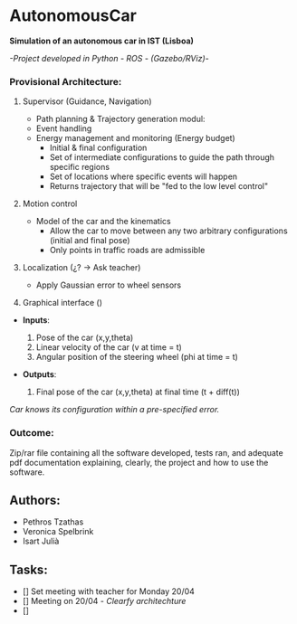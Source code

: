 # AutonomousCar

**Simulation of an autonomous car in IST (Lisboa)**

*-Project developed in Python - ROS - (Gazebo/RViz)-*

### Provisional Architecture:

  1.  Supervisor (Guidance, Navigation)
      * Path planning & Trajectory generation modul:
      * Event handling
      * Energy management and monitoring (Energy budget)
        * Initial & final configuration
        * Set of intermediate configurations to guide the path through specific regions
        * Set of locations where specific events will happen
        * Returns trajectory that will be "fed to the low level control"


  2.  Motion control
      * Model of the car and the kinematics
        * Allow the car to move between any two arbitrary configurations (initial and final pose)
        * Only points in traffic roads are admissible

  3.  Localization (¿? -> Ask teacher)
      * Apply Gaussian error to wheel sensors

  4.  Graphical interface ()


-   **Inputs**:

    1.  Pose of the car (x,y,theta)
    2.  Linear velocity of the car (v at time = t)
    3.  Angular position of the steering wheel (phi at time = t)

-   **Outputs**:
    1.  Final pose of the car (x,y,theta) at final time (t + diff(t))

*Car knows its configuration within a pre-specified error.*


### Outcome:
Zip/rar file containing all the software developed, tests ran, and adequate pdf
documentation explaining, clearly, the project and how to use the software.


## Authors:

- Pethros Tzathas
- Veronica Spelbrink
- Isart Julià


## Tasks:
- [] Set meeting with teacher for Monday 20/04
- [] Meeting on 20/04 - *Clearfy architechture*
- []
